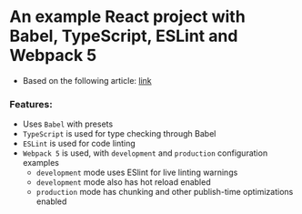 # An example React project with Babel, TypeScript, ESLint and Webpack 5
- Based on the following article: [link](https://www.carlrippon.com/creating-react-app-with-typescript-eslint-with-webpack5/)

### Features:
- Uses `Babel` with presets
- `TypeScript` is used for type checking through Babel
- `ESLint` is used for code linting
- `Webpack 5` is used, with `development` and `production` configuration examples
  - `development` mode uses ESlint for live linting warnings
  - `development` mode also has hot reload enabled
  - `production` mode has chunking and other publish-time optimizations enabled


